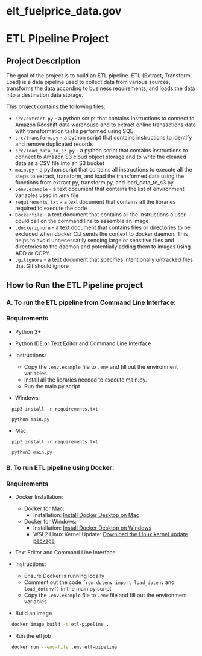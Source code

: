 # elt_fuelprice_data.gov

# ETL Pipeline Project

## Project Description
The goal of the project is to build an ETL pipeline. ETL (Extract, Transform, Load) is a data pipeline used to collect data from various sources, transforms the data according to business requirements, and loads the data into a destination data storage.

This project contains the following files:
- ``src/extract.py`` - a python script that contains instructions to connect to Amazon Redshift data warehouse and to extract online transactions data with transformation tasks performed using SQL<br>
- ``src/transform.py`` - a python script that contains instructions to identify and remove duplicated records<br>
- ``src/load_data_to_s3.py`` - a python script that contains instructions to connect to Amazon S3 cloud object storage and to write the cleaned data as a CSV file into an S3 bucket<br>
- ``main.py`` - a python script that contains all instructions to execute all the steps to extract, transform, and load the transformed data using the functions from extract.py, transform.py, and load_data_to_s3.py<br>
- ``.env.example`` - a text document that contains the list of environment variables used in .env file<br>
- ``requirements.txt`` - a text document that contains all the libraries required to execute the code<br>
- ``Dockerfile`` - a text document that contains all the instructions a user could call on the command line to assemble an image<br>
- ``.dockerignore`` - a text document that contains files or directories to be excluded when docker CLI sends the context to docker daemon. This helps to avoid unnecessarily sending large or sensitive files and directories to the daemon and potentially adding them to images using ADD or COPY.<br>
- ``.gitignore`` - a text document that specifies intentionally untracked files that Git should ignore<br>

## How to Run the ETL Pipeline project
### A. To run the ETL pipeline from Command Line Interface:

### Requirements
- Python 3+
- Python IDE or Text Editor and Command Line Interface


- Instructions:
  - Copy the ``.env.example`` file to `.env` and fill out the environment variables.
  - Install all the libraries needed to execute main.py.
  - Run the main.py script
  

- Windows:
```
  pip3 install -r requirements.txt
```
```
  python main.py
```

- Mac:
```
  pip3 install -r requirements.txt
```

```
  python3 main.py
```

### B. To run ETL pipeline using Docker:

### Requirements
- Docker Installation:
    - Docker for Mac: 
        - Installation: [Install Docker Desktop on Mac](https://docs.docker.com/desktop/install/mac-install/)
    - Docker for Windows: 
        - Installation: [Install Docker Desktop on Windows](https://docs.docker.com/desktop/install/windows-install/)
        - WSL2 Linux Kernel Update: [Download the Linux kernel update package](https://learn.microsoft.com/en-us/windows/wsl/install-manual#step-4---download-the-linux-kernel-update-package)
- Text Editor and Command Line Interface


- Instructions:
  - Ensure Docker is running locally
  - Comment out the code `from dotenv import load_dotenv` and `load_dotenv()` in the main.py script
  - Copy the `.env.example` file to `.env` file and fill out the environment variables
  

- Build an image
  
```bash
  docker image build -t etl-pipeline .
```

- Run the etl job

```bash
  docker run --env-file .env etl-pipeline
```
